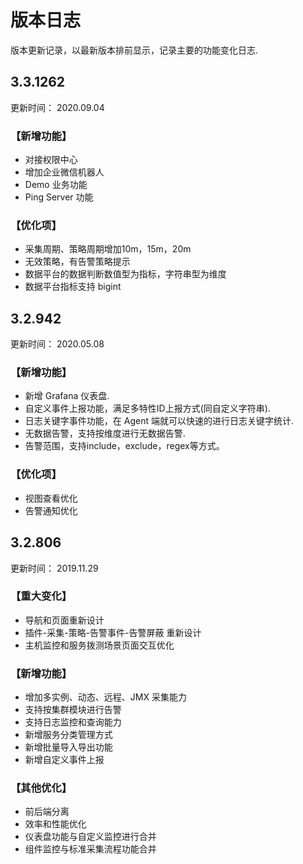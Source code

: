 # 版本日志

版本更新记录，以最新版本排前显示，记录主要的功能变化日志.

## 3.3.1262

更新时间： 2020.09.04

### 【新增功能】

* 对接权限中心
* 增加企业微信机器人
* Demo 业务功能
* Ping Server 功能

### 【优化项】

* 采集周期、策略周期增加10m，15m，20m
* 无效策略，有告警策略提示
* 数据平台的数据判断数值型为指标，字符串型为维度
* 数据平台指标支持 bigint

## 3.2.942

更新时间： 2020.05.08

### 【新增功能】

* 新增 Grafana 仪表盘. 
* 自定义事件上报功能，满足多特性ID上报方式(同自定义字符串).
* 日志关键字事件功能，在 Agent 端就可以快速的进行日志关键字统计. 
* 无数据告警，支持按维度进行无数据告警.
* 告警范围，支持include，exclude，regex等方式。

### 【优化项】

* 视图查看优化
* 告警通知优化


## 3.2.806

更新时间： 2019.11.29

### 【重大变化】

* 导航和页面重新设计
* 插件-采集-策略-告警事件-告警屏蔽 重新设计
* 主机监控和服务拨测场景页面交互优化

### 【新增功能】

* 增加多实例、动态、远程、JMX 采集能力
* 支持按集群模块进行告警
* 支持日志监控和查询能力
* 新增服务分类管理方式
* 新增批量导入导出功能
* 新增自定义事件上报

### 【其他优化】

* 前后端分离
* 效率和性能优化
* 仪表盘功能与自定义监控进行合并
* 组件监控与标准采集流程功能合并






